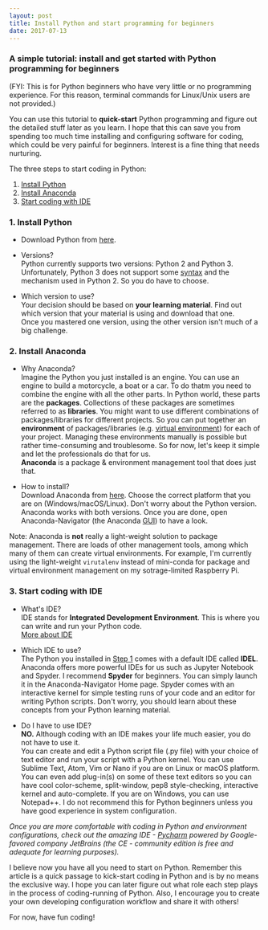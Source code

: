 ```yaml
---
layout: post
title: Install Python and start programming for beginners
date: 2017-07-13
---
```


### A simple tutorial: install and get started with Python programming for beginners
(FYI: This is for Python beginners who have very little or no programming experience. For this reason, terminal commands for Linux/Unix users are not provided.)  

You can use this tutorial to **quick-start** Python programming and figure out the detailed stuff later as you learn. I hope that this can save you from spending too much time installing and configuring software for coding, which could be very painful for beginners. Interest is a fine thing that needs nurturing.  

The three steps to start coding in Python:
1. [Install Python](#1-install-python)
2. [Install Anaconda](#2-install-anaconda)
3. [Start coding with IDE](#3-start-coding-with-ide)

### 1. Install Python
- Download Python from [here](https://www.python.org/downloads/). 

- Versions?  
Python currently supports two versions: Python 2 and Python 3. Unfortunately, Python 3 does not support some [syntax](https://en.wikipedia.org/wiki/Syntax_(programming_languages)) and the mechanism used in Python 2. So you do have to choose.  
 
- Which version to use?  
Your decision should be based on **your learning material**. Find out which version that your material is using and download that one.  
Once you mastered one version, using the other version isn't much of a big challenge.

### 2. Install Anaconda
- Why Anaconda?  
Imagine the Python you just installed is an engine. You can use an engine to build a motorcycle, a boat or a car. To do thatm you need to combine the engine with all the other parts. In Python world, these parts are the **packages**. Collections of these packages are sometimes referred to as **libraries**. You might want to use different combinations of packages/libraries for different projects. So you can put together an **environment** of packages/libraries (e.g. [virtual environment][virtual-env]) for each of your project. Managing these environments manually is possible but rather time-consuming and troublesome. So for now, let's keep it simple and let the professionals do that for us.  
**Anaconda** is a package & environment management tool that does just that.  

- How to install?  
Download Anaconda from [here](https://www.continuum.io/downloads).
Choose the correct platform that you are on (Windows/macOS/Linux). Don't worry about the Python version. Anaconda works with both versions. Once you are done, open Anaconda-Navigator (the Anaconda [GUI](https://en.wikipedia.org/wiki/Graphical_user_interface)) to have a look.  

Note: Anaconda is **not** really a light-weight solution to package management. There are loads of other management tools, among which many of them can create virtual environments. For example, I'm currently using the light-weight `virutalenv` instead of mini-conda for package and virtual environment management on my sotrage-limited Raspberry Pi.  

[virtual-env]:https://realpython.com/blog/python/python-virtual-environments-a-primer/


### 3. Start coding with IDE

- What's IDE?  
IDE stands for **Integrated Development Environment**. This is where you can write and run your Python code.  
[More about IDE](https://en.wikipedia.org/wiki/Integrated_development_environment)

- Which IDE to use?  
The Python you installed in [Step 1](#1-install-python) comes with a default IDE called **IDEL**. Anaconda offers more powerful IDEs for us such as Jupyter Notebook and Spyder. I recommend **Spyder** for beginners. You can simply launch it in the Anaconda-Navigator Home page. Spyder comes with an interactive kernel for simple testing runs of your code and an editor for writing Python scripts. Don't worry, you should learn about these concepts from your Python learning material.  

- Do I have to use IDE?  
**NO.** Although coding with an IDE makes your life much easier, you do not have to use it.   
You can create and edit a Python script file (.py file) with your choice of text editor and run your script with a Python kernel. You can use Sublime Text, Atom, Vim or Nano if you are on Linux or macOS platform. You can even add plug-in(s) on some of these text editors so you can have cool color-scheme, split-window, pep8 style-checking, interactive kernel and auto-complete. If you are on Windows, you can use Notepad++. I do not recommend this for Python beginners unless you have good experience in system configuration.

*Once you are more comfortable with coding in Python and environment configurations, check out the amazing IDE - [Pycharm](https://www.jetbrains.com/pycharm) powered by Google-favored company JetBrains (the CE - community edition is free and adequate for learning purposes).*

I believe now you have all you need to start on Python. Remember this article is a quick passage to kick-start coding in Python and is by no means the exclusive way. I hope you can later figure out what role each step plays in the process of coding-running of Python. Also, I encourage you to create your own developing configuration workflow and share it with others!  

For now, have fun coding!
